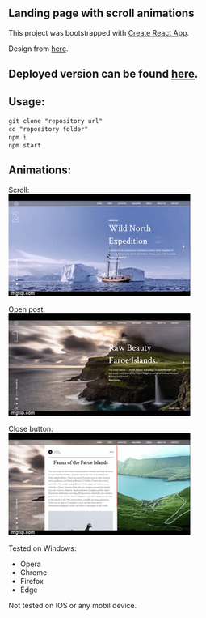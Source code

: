 ## Landing page with scroll animations

This project was bootstrapped with [Create React App](https://github.com/facebook/create-react-app).

Design from [here](https://www.instagram.com/p/B8n4ha1AeCw/?utm_source=ig_web_copy_link).

## Deployed version can be found [here](https://expedition-to-north.herokuapp.com).

## Usage:

```
git clone "repository url"
cd "repository folder"
npm i
npm start
```

## Animations:

Scroll:\
![scroll](gifs/scroll.gif)

Open post:\
![readmore](gifs/readmore.gif)

Close button:\
![back](gifs/back.gif)

Tested on Windows:

-  Opera
-  Chrome
-  Firefox
-  Edge

Not tested on IOS or any mobil device.
